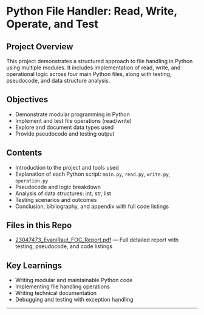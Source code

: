 # Python File Handler: Read, Write, Operate, and Test

##  Project Overview
This project demonstrates a structured approach to file handling in Python using multiple modules. It includes implementation of read, write, and operational logic across four main Python files, along with testing, pseudocode, and data structure analysis.

## Objectives
- Demonstrate modular programming in Python
- Implement and test file operations (read/write)
- Explore and document data types used
- Provide pseudocode and testing output

## Contents
- Introduction to the project and tools used  
- Explanation of each Python script: `main.py`, `read.py`, `write.py`, `operation.py`  
- Pseudocode and logic breakdown  
- Analysis of data structures: int, str, list  
- Testing scenarios and outcomes  
- Conclusion, bibliography, and appendix with full code listings

## Files in this Repo
- [23047473_EvaniRaut_FOC_Report.pdf](./23047473_EvaniRaut_FOC_Report.pdf) — Full detailed report with testing, pseudocode, and code listings

## Key Learnings
- Writing modular and maintainable Python code  
- Implementing file handling operations  
- Writing technical documentation  
- Debugging and testing with exception handling

---


